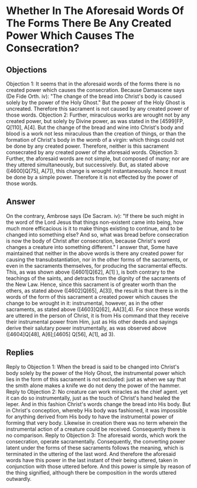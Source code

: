 # Whether In The Aforesaid Words Of The Forms There Be Any Created Power Which Causes The Consecration?
## Objections
Objection 1: It seems that in the aforesaid words of the forms there is no created power which causes the consecration. Because Damascene says (De Fide Orth. iv): "The change of the bread into Christ's body is caused solely by the power of the Holy Ghost." But the power of the Holy Ghost is uncreated. Therefore this sacrament is not caused by any created power of those words.
Objection 2: Further, miraculous works are wrought not by any created power, but solely by Divine power, as was stated in the [4599]FP, Q[110], A[4]. But the change of the bread and wine into Christ's body and blood is a work not less miraculous than the creation of things, or than the formation of Christ's body in the womb of a virgin: which things could not be done by any created power. Therefore, neither is this sacrament consecrated by any created power of the aforesaid words.
Objection 3: Further, the aforesaid words are not simple, but composed of many; nor are they uttered simultaneously, but successively. But, as stated above ([4600]Q[75], A[7]), this change is wrought instantaneously. hence it must be done by a simple power. Therefore it is not effected by the power of those words.
## Answer
On the contrary, Ambrose says (De Sacram. iv): "If there be such might in the word of the Lord Jesus that things non-existent came into being, how much more efficacious is it to make things existing to continue, and to be changed into something else? And so, what was bread before consecration is now the body of Christ after consecration, because Christ's word changes a creature into something different."
I answer that, Some have maintained that neither in the above words is there any created power for causing the transubstantiation, nor in the other forms of the sacraments, or even in the sacraments themselves, for producing the sacramental effects. This, as was shown above ([4601]Q[62], A[1] ), is both contrary to the teachings of the saints, and detracts from the dignity of the sacraments of the New Law. Hence, since this sacrament is of greater worth than the others, as stated above ([4602]Q[65], A[3]), the result is that there is in the words of the form of this sacrament a created power which causes the change to be wrought in it: instrumental, however, as in the other sacraments, as stated above ([4603]Q[62], AA[3],4). For since these words are uttered in the person of Christ, it is from His command that they receive their instrumental power from Him, just as His other deeds and sayings derive their salutary power instrumentally, as was observed above ([4604]Q[48], A[6];[4605] Q[56], A[1], ad 3).
## Replies
Reply to Objection 1: When the bread is said to be changed into Christ's body solely by the power of the Holy Ghost, the instrumental power which lies in the form of this sacrament is not excluded: just as when we say that the smith alone makes a knife we do not deny the power of the hammer.
Reply to Objection 2: No creature can work miracles as the chief agent. yet it can do so instrumentally, just as the touch of Christ's hand healed the leper. And in this fashion Christ's words change the bread into His body. But in Christ's conception, whereby His body was fashioned, it was impossible for anything derived from His body to have the instrumental power of forming that very body. Likewise in creation there was no term wherein the instrumental action of a creature could be received. Consequently there is no comparison.
Reply to Objection 3: The aforesaid words, which work the consecration, operate sacramentally. Consequently, the converting power latent under the forms of these sacraments follows the meaning, which is terminated in the uttering of the last word. And therefore the aforesaid words have this power in the last instant of their being uttered, taken in conjunction with those uttered before. And this power is simple by reason of the thing signified, although there be composition in the words uttered outwardly.